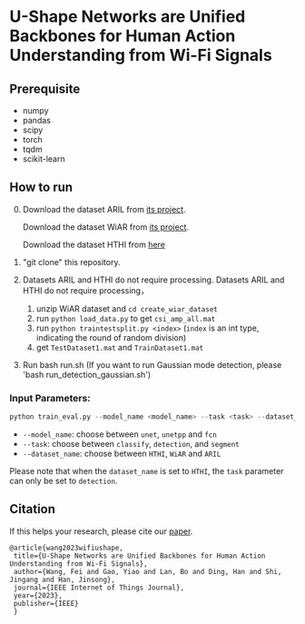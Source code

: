 # U-Shape Networks are Unified Backbones for Human Action Understanding from Wi-Fi Signals

## Prerequisite
* numpy
* pandas
* scipy
* torch
* tqdm
* scikit-learn

## How to run
0. Download the dataset ARIL from [its project](https://github.com/geekfeiw/apl).

    Download the dataset WiAR from [its project](https://github.com/ermongroup/Wifi_Activity_Recognition).

    Download the dataset HTHI from [here](https://drive.google.com/file/d/1R79ciMFIr_6GgwnJeP3EzJokiWu80hun/view?usp=sharing)

1. "git clone" this repository.

2. Datasets ARIL and HTHI do not require processing. Datasets ARIL and HTHI do not require processing，
   1. unzip WiAR dataset and `cd create_wiar_dataset`
   2. run `python load_data.py` to get `csi_amp_all.mat`
   3. run `python traintestsplit.py <index>`  (`index` is an int type, indicating the round of random division)
   4. get `TestDataset1.mat` and `TrainDataset1.mat`

3. Run bash run.sh (If you want to run Gaussian mode detection, please 'bash run_detection_gaussian.sh')

### Input Parameters:

```python
python train_eval.py --model_name <model_name> --task <task> --dataset_name <dataset_name>
```

- `--model_name`: choose between `unet`, `unetpp` and `fcn`
- `--task`: choose between `classify`, `detection`, and `segment`
- `--dataset_name`: choose between `HTHI`, `WiAR` and `ARIL`

Please note that when the `dataset_name` is set to `HTHI`, the `task` parameter can only be set to `detection`.


## Citation
If this helps your research, please cite our [paper](https://ieeexplore.ieee.org/document/10286020).

    @article{wang2023wifiushape,
     title={U-Shape Networks are Unified Backbones for Human Action Understanding from Wi-Fi Signals},
     author={Wang, Fei and Gao, Yiao and Lan, Bo and Ding, Han and Shi, Jingang and Han, Jinsong},
     journal={IEEE Internet of Things Journal},
     year={2023},
     publisher={IEEE}
     }

